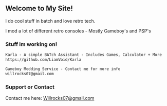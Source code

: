 ## Welcome to My Site!

I do cool stuff in batch and love retro tech.

I mod a lot of different retro consoles - Mostly Gameboy's and PSP's

### Stuff im working on!

```markdown
Karla - A simple BATch Assistant - Includes Games, Calculator + More
https://github.com/LiamVoid/Karla

Gameboy Modding Service - Contact me for more info
willrocks07@gmail.com
```



### Support or Contact

Contact me here:
Willrocks07@gmail.com
